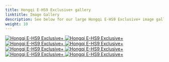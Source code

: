 ```yaml
---
title: Hongqi E-HS9 Exclusive+ gallery
linktitle: Image Gallery
description: See below for our large Hongqi E-HS9 Exclusive+ image gallery. Click pictures for high-resolution versions.
weight: 10
---
```

<!-- markdownlint-disable MD033 -->
<div class="pswp-gallery pswp-gallery--single-column" id="my-gallery">
<a href="https://media.evkx.net/multimedia/models/hongqi/e-hs9/e-hs9_exclusiveplus/exterior_1.jpg"
data-pswp-src="https://media.evkx.net/multimedia/models/hongqi/e-hs9/e-hs9_exclusiveplus/exterior_1.jpg"
data-pswp-width="3000"
data-pswp-height="1757" 
target="_blank">
<img src="https://media.evkx.net/multimedia/models/hongqi/e-hs9/e-hs9_exclusiveplus/exterior_1_st.jpg" alt="Hongqi E-HS9 Exclusive+" />
</a>
<a href="https://media.evkx.net/multimedia/models/hongqi/e-hs9/e-hs9_exclusiveplus/exterior_2.jpg"
data-pswp-src="https://media.evkx.net/multimedia/models/hongqi/e-hs9/e-hs9_exclusiveplus/exterior_2.jpg"
data-pswp-width="3000"
data-pswp-height="2191" 
target="_blank">
<img src="https://media.evkx.net/multimedia/models/hongqi/e-hs9/e-hs9_exclusiveplus/exterior_2_st.jpg" alt="Hongqi E-HS9 Exclusive+" />
</a>
<a href="https://media.evkx.net/multimedia/models/hongqi/e-hs9/e-hs9_exclusiveplus/exterior_3.jpg"
data-pswp-src="https://media.evkx.net/multimedia/models/hongqi/e-hs9/e-hs9_exclusiveplus/exterior_3.jpg"
data-pswp-width="1760"
data-pswp-height="820" 
target="_blank">
<img src="https://media.evkx.net/multimedia/models/hongqi/e-hs9/e-hs9_exclusiveplus/exterior_3_st.jpg" alt="Hongqi E-HS9 Exclusive+" />
</a>
<a href="https://media.evkx.net/multimedia/models/hongqi/e-hs9/e-hs9_exclusiveplus/exterior_4.jpg"
data-pswp-src="https://media.evkx.net/multimedia/models/hongqi/e-hs9/e-hs9_exclusiveplus/exterior_4.jpg"
data-pswp-width="1137"
data-pswp-height="758" 
target="_blank">
<img src="https://media.evkx.net/multimedia/models/hongqi/e-hs9/e-hs9_exclusiveplus/exterior_4_st.jpg" alt="Hongqi E-HS9 Exclusive+" />
</a>
<a href="https://media.evkx.net/multimedia/models/hongqi/e-hs9/e-hs9_exclusiveplus/headlights_1.jpg"
data-pswp-src="https://media.evkx.net/multimedia/models/hongqi/e-hs9/e-hs9_exclusiveplus/headlights_1.jpg"
data-pswp-width="851"
data-pswp-height="686" 
target="_blank">
<img src="https://media.evkx.net/multimedia/models/hongqi/e-hs9/e-hs9_exclusiveplus/headlights_1_st.jpg" alt="Hongqi E-HS9 Exclusive+" />
</a>
<a href="https://media.evkx.net/multimedia/models/hongqi/e-hs9/e-hs9_exclusiveplus/interior_1.jpg"
data-pswp-src="https://media.evkx.net/multimedia/models/hongqi/e-hs9/e-hs9_exclusiveplus/interior_1.jpg"
data-pswp-width="1760"
data-pswp-height="686" 
target="_blank">
<img src="https://media.evkx.net/multimedia/models/hongqi/e-hs9/e-hs9_exclusiveplus/interior_1_st.jpg" alt="Hongqi E-HS9 Exclusive+" />
</a>
<a href="https://media.evkx.net/multimedia/models/hongqi/e-hs9/e-hs9_exclusiveplus/main_1.jpg"
data-pswp-src="https://media.evkx.net/multimedia/models/hongqi/e-hs9/e-hs9_exclusiveplus/main_1.jpg"
data-pswp-width="3000"
data-pswp-height="2050" 
target="_blank">
<img src="https://media.evkx.net/multimedia/models/hongqi/e-hs9/e-hs9_exclusiveplus/main_1_st.jpg" alt="Hongqi E-HS9 Exclusive+" />
</a>
<a href="https://media.evkx.net/multimedia/models/hongqi/e-hs9/e-hs9_exclusiveplus/screens_1.jpg"
data-pswp-src="https://media.evkx.net/multimedia/models/hongqi/e-hs9/e-hs9_exclusiveplus/screens_1.jpg"
data-pswp-width="3000"
data-pswp-height="1800" 
target="_blank">
<img src="https://media.evkx.net/multimedia/models/hongqi/e-hs9/e-hs9_exclusiveplus/screens_1_st.jpg" alt="Hongqi E-HS9 Exclusive+" />
</a>
</div>
<script type="module">
  import PhotoSwipeLightbox from '/js/photoswipe-lightbox.esm.js';
    const lightbox = new PhotoSwipeLightbox({
       gallery: '#my-gallery',
        children: 'a',
        pswpModule: () => import('/js/photoswipe.esm.js')
    });
lightbox.init();
</script>
